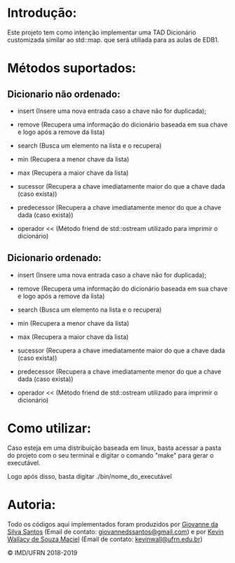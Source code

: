 # Introdução: #

 Este projeto tem como intenção implementar uma TAD Dicionário customizada  similar ao std::map. que será utiliada para as aulas de EDB1.

# Métodos suportados: #

## Dicionario não ordenado: ##

- insert (Insere uma nova entrada caso a chave não for duplicada);

- remove (Recupera uma informação do dicionário baseada em sua chave e logo após a remove da lista)

- search (Busca um elemento na lista e o recupera)

- min (Recupera a menor chave da lista)

- max (Recupera a maior chave da lista)

- sucessor (Recupera a chave imediatamente maior do que a chave dada (caso exista))

- predecessor (Recupera a chave imediatamente menor do que a chave dada (caso exista))

- operador << (Método friend de std::ostream utilizado para imprimir o dicionário)

## Dicionario ordenado: ##

- insert (Insere uma nova entrada caso a chave não for duplicada);

- remove (Recupera uma informação do dicionário baseada em sua chave e logo após a remove da lista)

- search (Busca um elemento na lista e o recupera)

- min (Recupera a menor chave da lista)

- max (Recupera a maior chave da lista)

- sucessor (Recupera a chave imediatamente maior do que a chave dada (caso exista))

- predecessor (Recupera a chave imediatamente menor do que a chave dada (caso exista))

- operador << (Método friend de std::ostream utilizado para imprimir o dicionário)

# Como utilizar: #

 Caso esteja em uma distribuição baseada em linux, basta acessar a pasta do projeto com o seu terminal e digitar o comando "make" para gerar o executável.

 Logo após disso, basta digitar ./bin/nome_do_executável

# Autoria: #

Todo os códigos aqui implementados foram produzidos por [Giovanne da Silva Santos](https://github.com/GSDante) (Email de contato: <giovannedssantos@gmail.com>) e por [Kevin Wallacy de Souza Maciel](giovannedssantos@gmail.com) (Email de contato: <kevinwall@ufrn.edu.br>)

&copy; IMD/UFRN 2018-2019

